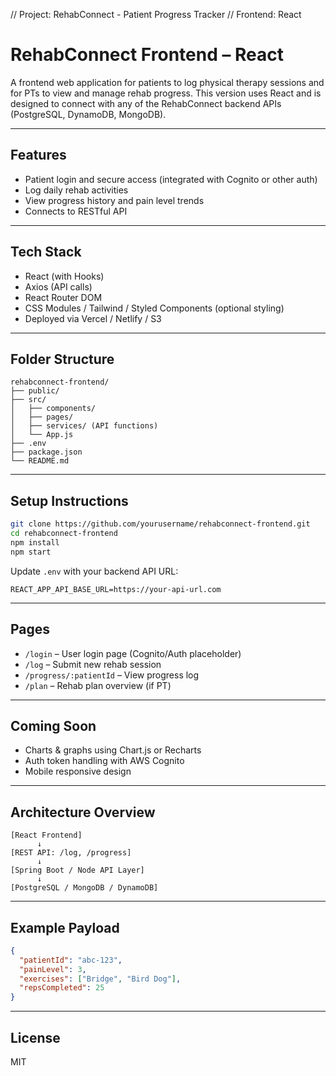 // Project: RehabConnect - Patient Progress Tracker
// Frontend: React

# RehabConnect Frontend – React

A frontend web application for patients to log physical therapy sessions and for PTs to view and manage rehab progress. This version uses React and is designed to connect with any of the RehabConnect backend APIs (PostgreSQL, DynamoDB, MongoDB).

---

## Features
- Patient login and secure access (integrated with Cognito or other auth)
- Log daily rehab activities
- View progress history and pain level trends
- Connects to RESTful API

---

## Tech Stack
- React (with Hooks)
- Axios (API calls)
- React Router DOM
- CSS Modules / Tailwind / Styled Components (optional styling)
- Deployed via Vercel / Netlify / S3

---

## Folder Structure
```
rehabconnect-frontend/
├── public/
├── src/
│   ├── components/
│   ├── pages/
│   ├── services/ (API functions)
│   └── App.js
├── .env
├── package.json
└── README.md
```

---

## Setup Instructions
```bash
git clone https://github.com/yourusername/rehabconnect-frontend.git
cd rehabconnect-frontend
npm install
npm start
```

Update `.env` with your backend API URL:
```
REACT_APP_API_BASE_URL=https://your-api-url.com
```

---

## Pages
- `/login` – User login page (Cognito/Auth placeholder)
- `/log` – Submit new rehab session
- `/progress/:patientId` – View progress log
- `/plan` – Rehab plan overview (if PT)

---

## Coming Soon
- Charts & graphs using Chart.js or Recharts
- Auth token handling with AWS Cognito
- Mobile responsive design

---

## Architecture Overview
```
[React Frontend]
      ↓
[REST API: /log, /progress]
      ↓
[Spring Boot / Node API Layer]
      ↓
[PostgreSQL / MongoDB / DynamoDB]
```

---

## Example Payload
```json
{
  "patientId": "abc-123",
  "painLevel": 3,
  "exercises": ["Bridge", "Bird Dog"],
  "repsCompleted": 25
}
```

---

## License
MIT

